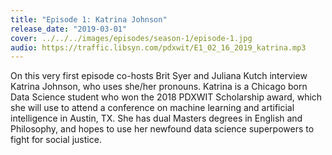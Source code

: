 ```yaml
---
title: "Episode 1: Katrina Johnson"
release_date: "2019-03-01"
cover: ../../../images/episodes/season-1/episode-1.jpg
audio: https://traffic.libsyn.com/pdxwit/E1_02_16_2019_katrina.mp3
---
```

On this very first episode co-hosts Brit Syer and Juliana Kutch interview Katrina Johnson, who uses she/her pronouns.  Katrina is a Chicago born Data Science student who won the 2018 PDXWIT Scholarship award, which she will use to attend a conference on machine learning and artificial intelligence in Austin, TX. She has dual Masters degrees in English and Philosophy, and hopes to use her newfound data science superpowers to fight for social justice.

